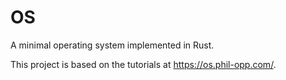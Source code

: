 # OS

A minimal operating system implemented in Rust.

This project is based on the tutorials at https://os.phil-opp.com/.
